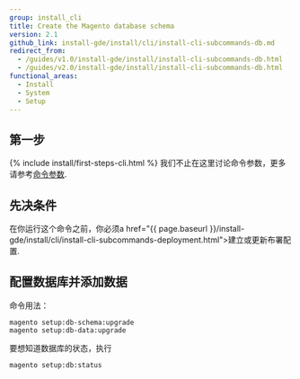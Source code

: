 ```yaml
---
group: install_cli
title: Create the Magento database schema
version: 2.1
github_link: install-gde/install/cli/install-cli-subcommands-db.md
redirect_from:
  - /guides/v1.0/install-gde/install/install-cli-subcommands-db.html
  - /guides/v2.0/install-gde/install/install-cli-subcommands-db.html
functional_areas:
  - Install
  - System
  - Setup
---
```


<h2 id="instgde-cli-before">第一步</h2>
{% include install/first-steps-cli.html %}
我们不止在这里讨论命令参数，更多请参考<a href="{{ page.baseurl }}/install-gde/install/cli/install-cli-subcommands.html#instgde-cli-subcommands-common">命令参数</a>.

<h2 id="instgde-cli-subcommands-db-prereq">先决条件</h2>
在你运行这个命令之前，你必须a href="{{ page.baseurl }}/install-gde/install/cli/install-cli-subcommands-deployment.html">建立或更新布署配置</a>.

<h2 id="instgde-cli-dbconfig">配置数据库并添加数据</h2>
命令用法：

	magento setup:db-schema:upgrade
	magento setup:db-data:upgrade

要想知道数据库的状态，执行

	magento setup:db:status